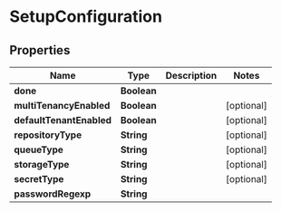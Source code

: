 

# SetupConfiguration


## Properties

| Name | Type | Description | Notes |
|------------ | ------------- | ------------- | -------------|
|**done** | **Boolean** |  |  |
|**multiTenancyEnabled** | **Boolean** |  |  [optional] |
|**defaultTenantEnabled** | **Boolean** |  |  [optional] |
|**repositoryType** | **String** |  |  [optional] |
|**queueType** | **String** |  |  [optional] |
|**storageType** | **String** |  |  [optional] |
|**secretType** | **String** |  |  [optional] |
|**passwordRegexp** | **String** |  |  |



